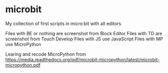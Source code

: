 # microbit

My collection of first scripts in micro:bit with all editors




Files with BE or nothing are screenshot from Block Editor
Files with TD are screenshot from Touch Develop
Files with JS use JavaScript
Files with MP use MicroPython

Learing and recode MicroPython from 
https://media.readthedocs.org/pdf/microbit-micropython/latest/microbit-micropython.pdf
